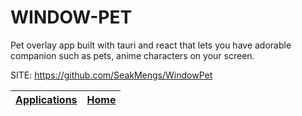 # WINDOW-PET

 Pet overlay app built with tauri and react that lets you have adorable companion such as pets, anime characters on your screen.

 SITE: https://github.com/SeakMengs/WindowPet

 | [Applications](https://portable-linux-apps.github.io/apps.html) | [Home](https://portable-linux-apps.github.io)
 | --- | --- |
